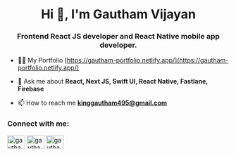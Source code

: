 <h1 align="center">Hi 👋, I'm Gautham Vijayan</h1>
<h3 align="center">Frontend React JS developer and React Native mobile app developer.</h3>

- 👨‍💻 My Portfolio [https://gautham-portfolio.netlify.app/](https://gautham-portfolio.netlify.app/)

- 💬 Ask me about **React, Next JS, Swift UI, React Native, Fastlane, Firebase**

- 📫 How to reach me **kinggautham495@gmail.com**


<h3 align="left">Connect with me:</h3>

<p align="left">
<a href="https://dev.to/gautham495" target="blank"><img align="center" src="https://cdn.jsdelivr.net/npm/simple-icons@3.0.1/icons/dev-dot-to.svg" alt="gautham495" height="30" width="40" /></a>
<a href="https://twitter.com/GauthamVijay495" target="blank"><img align="center" src="https://cdn.jsdelivr.net/npm/simple-icons@3.0.1/icons/twitter.svg" alt="gautham495" height="30" width="40" /></a>
<a href="https://www.linkedin.com/in/gautham-vijayan-a15722184" target="blank"><img align="center" src="https://cdn.jsdelivr.net/npm/simple-icons@3.0.1/icons/linkedin.svg" alt="gautham vijayan" height="30" width="40" /></a>

</p>
